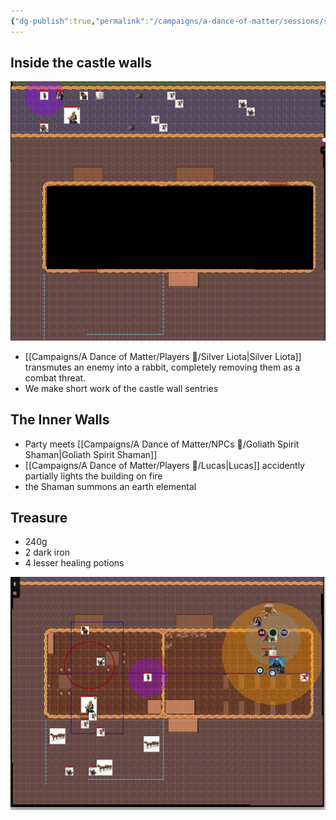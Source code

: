 ```yaml
---
{"dg-publish":true,"permalink":"/campaigns/a-dance-of-matter/sessions/session-1035/"}
---
```



## Inside the castle walls
![attachments/Pasted image 20240505164910.png](/img/user/attachments/Pasted%20image%2020240505164910.png)

- [[Campaigns/A Dance of Matter/Players 👤/Silver Liota\|Silver Liota]] transmutes an enemy into a rabbit, completely removing them as a combat threat.
- We make short work of the castle wall sentries 
## The Inner Walls
- Party meets [[Campaigns/A Dance of Matter/NPCs 🤖/Goliath Spirit Shaman\|Goliath Spirit Shaman]]
- [[Campaigns/A Dance of Matter/Players 👤/Lucas\|Lucas]] accidently partially lights the building on fire
- the Shaman summons an earth elemental
## Treasure
- 240g
- 2 dark iron
- 4 lesser healing potions

![attachments/Pasted image 20240505201944.png](/img/user/attachments/Pasted%20image%2020240505201944.png)